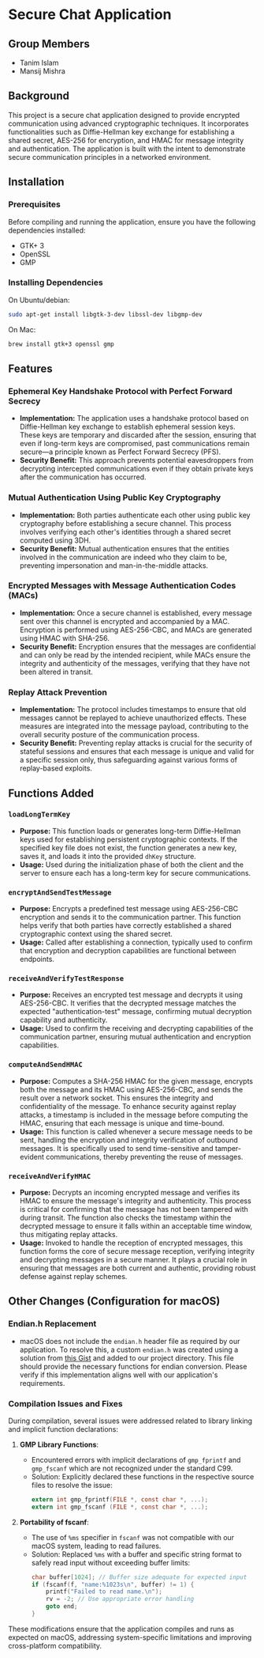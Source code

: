 # Secure Chat Application

## Group Members

- Tanim Islam
- Mansij Mishra

## Background

This project is a secure chat application designed to provide encrypted communication using advanced cryptographic techniques. It incorporates functionalities such as Diffie-Hellman key exchange for establishing a shared secret, AES-256 for encryption, and HMAC for message integrity and authentication. The application is built with the intent to demonstrate secure communication principles in a networked environment.


## Installation

### Prerequisites

Before compiling and running the application, ensure you have the following dependencies installed:

- GTK+ 3
- OpenSSL
- GMP

### Installing Dependencies
On Ubuntu/debian:
```bash
sudo apt-get install libgtk-3-dev libssl-dev libgmp-dev
```

On Mac:
```bash
brew install gtk+3 openssl gmp

```

## Features

### Ephemeral Key Handshake Protocol with Perfect Forward Secrecy
- **Implementation:** The application uses a handshake protocol based on Diffie-Hellman key exchange to establish ephemeral session keys. These keys are temporary and discarded after the session, ensuring that even if long-term keys are compromised, past communications remain secure—a principle known as Perfect Forward Secrecy (PFS).
- **Security Benefit:** This approach prevents potential eavesdroppers from decrypting intercepted communications even if they obtain private keys after the communication has occurred.

### Mutual Authentication Using Public Key Cryptography
- **Implementation:** Both parties authenticate each other using public key cryptography before establishing a secure channel. This process involves verifying each other's identities through a shared secret computed using 3DH.
- **Security Benefit:** Mutual authentication ensures that the entities involved in the communication are indeed who they claim to be, preventing impersonation and man-in-the-middle attacks.

### Encrypted Messages with Message Authentication Codes (MACs)
- **Implementation:** Once a secure channel is established, every message sent over this channel is encrypted and accompanied by a MAC. Encryption is performed using AES-256-CBC, and MACs are generated using HMAC with SHA-256.
- **Security Benefit:** Encryption ensures that the messages are confidential and can only be read by the intended recipient, while MACs ensure the integrity and authenticity of the messages, verifying that they have not been altered in transit.

### Replay Attack Prevention
- **Implementation:** The protocol includes timestamps to ensure that old messages cannot be replayed to achieve unauthorized effects. These measures are integrated into the message payload, contributing to the overall security posture of the communication process.
- **Security Benefit:** Preventing replay attacks is crucial for the security of stateful sessions and ensures that each message is unique and valid for a specific session only, thus safeguarding against various forms of replay-based exploits.


## Functions Added

### `loadLongTermKey`
- **Purpose:** This function loads or generates long-term Diffie-Hellman keys used for establishing persistent cryptographic contexts. If the specified key file does not exist, the function generates a new key, saves it, and loads it into the provided `dhKey` structure.
- **Usage:** Used during the initialization phase of both the client and the server to ensure each has a long-term key for secure communications.

### `encryptAndSendTestMessage`
- **Purpose:** Encrypts a predefined test message using AES-256-CBC encryption and sends it to the communication partner. This function helps verify that both parties have correctly established a shared cryptographic context using the shared secret.
- **Usage:** Called after establishing a connection, typically used to confirm that encryption and decryption capabilities are functional between endpoints.

### `receiveAndVerifyTestResponse`
- **Purpose:** Receives an encrypted test message and decrypts it using AES-256-CBC. It verifies that the decrypted message matches the expected "authentication-test" message, confirming mutual decryption capability and authenticity.
- **Usage:** Used to confirm the receiving and decrypting capabilities of the communication partner, ensuring mutual authentication and encryption capabilities.

### `computeAndSendHMAC`
- **Purpose:** Computes a SHA-256 HMAC for the given message, encrypts both the message and its HMAC using AES-256-CBC, and sends the result over a network socket. This ensures the integrity and confidentiality of the message. To enhance security against replay attacks, a timestamp is included in the message before computing the HMAC, ensuring that each message is unique and time-bound.
- **Usage:** This function is called whenever a secure message needs to be sent, handling the encryption and integrity verification of outbound messages. It is specifically used to send time-sensitive and tamper-evident communications, thereby preventing the reuse of messages.

### `receiveAndVerifyHMAC`
- **Purpose:** Decrypts an incoming encrypted message and verifies its HMAC to ensure the message's integrity and authenticity. This process is critical for confirming that the message has not been tampered with during transit. The function also checks the timestamp within the decrypted message to ensure it falls within an acceptable time window, thus mitigating replay attacks.
- **Usage:** Invoked to handle the reception of encrypted messages, this function forms the core of secure message reception, verifying integrity and decrypting messages in a secure manner. It plays a crucial role in ensuring that messages are both current and authentic, providing robust defense against replay schemes.


## Other Changes (Configuration for macOS)

### Endian.h Replacement
- macOS does not include the `endian.h` header file as required by our application. To resolve this, a custom `endian.h` was created using a solution from [this Gist](https://gist.github.com/cute/a4e8de36b6d544d9121c7228bb9b94ec) and added to our project directory. This file should provide the necessary functions for endian conversion. Please verify if this implementation aligns well with our application's requirements.

### Compilation Issues and Fixes
During compilation, several issues were addressed related to library linking and implicit function declarations:

1. **GMP Library Functions**:
   - Encountered errors with implicit declarations of `gmp_fprintf` and `gmp_fscanf` which are not recognized under the standard C99.
   - Solution: Explicitly declared these functions in the respective source files to resolve the issue:
     ```c
     extern int gmp_fprintf(FILE *, const char *, ...);
     extern int gmp_fscanf (FILE *, const char *, ...);
     ```

2. **Portability of fscanf**:
   - The use of `%ms` specifier in `fscanf` was not compatible with our macOS system, leading to read failures.
   - Solution: Replaced `%ms` with a buffer and specific string format to safely read input without exceeding buffer limits:
     ```c
     char buffer[1024]; // Buffer size adequate for expected input
     if (fscanf(f, "name:%1023s\n", buffer) != 1) {
         printf("Failed to read name.\n");
         rv = -2; // Use appropriate error handling
         goto end;
     }
     ```
These modifications ensure that the application compiles and runs as expected on macOS, addressing system-specific limitations and improving cross-platform compatibility.


